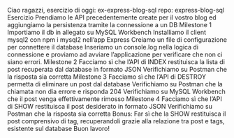 Ciao ragazzi, esercizio di oggi: ex-express-blog-sql
repo: express-blog-sql
Esercizio
Prendiamo le API precedentemente create per il vostro blog ed aggiungiamo la persistenza tramite la connessione a un DB
Milestone 1
Importiamo il db in allegato su MySQL Workbench
Installiamo il client mysql2 con npm i mysql2 nell’app Express
Creiamo un file di configurazione per connettere il database
Inseriamo un console.log nella logica di connessione e proviamo ad avviare l’applicazione per verificare che non ci siano errori.
Milestone 2
Facciamo sì che l’API di INDEX restituisca la lista di post recuperata dal database in formato JSON
Verifichiamo su Postman che la risposta sia corretta
Milestone 3
Facciamo sì che l’API di DESTROY permetta di eliminare un post dal database
Verifichiamo su Postman che la chiamata non dia errore e risponda 204
Verifichiamo su MySQL Workbench che il post venga effettivamente rimosso
Milestone 4
Facciamo sì che l’API di SHOW restituisca il post desiderato in formato JSON
Verifichiamo su Postman che la risposta sia corretta
Bonus:
Far sì che la SHOW restituisca il post comprensivo di tag, recuperandoli grazie alla relazione tra post e tags, esistente sul database
Buon lavoro!